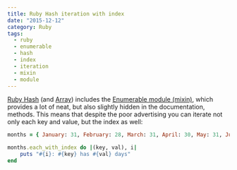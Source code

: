 ```yaml
---
title: Ruby Hash iteration with index
date: "2015-12-12"
category: Ruby
tags:
  - ruby
  - enumerable
  - hash
  - index
  - iteration
  - mixin
  - module
---
```


[Ruby Hash](http://ruby-doc.org/core-2.2.3/Hash.html) (and [Array](http://ruby-doc.org/core-2.2.3/Array.html)) includes the [Enumerable module (mixin)](http://ruby-doc.org/core-2.2.3/Enumerable.html), which provides a lot of neat, but also slightly hidden in the documentation, methods. This means that despite the poor advertising you can iterate not only each key and value, but the index as well:

```ruby
months = { January: 31, February: 28, March: 31, April: 30, May: 31, June: 30, July: 31, August: 31, September: 30, October: 31, November: 30, December: 31 }

months.each_with_index do |(key, val), i|
	puts "#{i}: #{key} has #{val} days"
end
```
